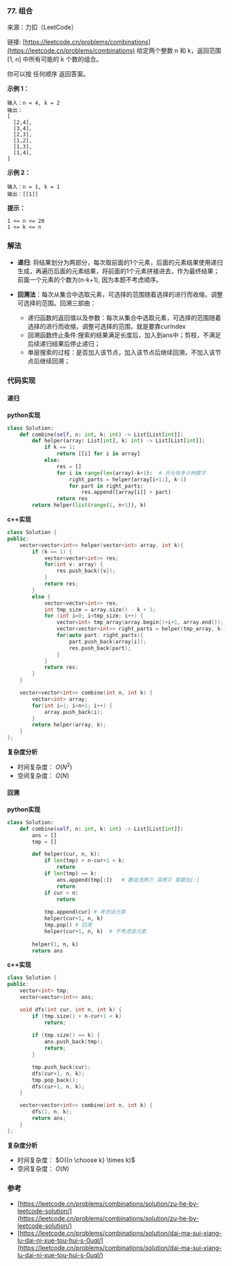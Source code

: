  ### 77. 组合

来源：力扣（LeetCode）

链接: [https://leetcode.cn/problems/combinations](https://leetcode.cn/problems/combinations)
给定两个整数 n 和 k，返回范围 [1, n] 中所有可能的 k 个数的组合。

你可以按 任何顺序 返回答案。


**示例 1：**
```
输入：n = 4, k = 2
输出：
[
  [2,4],
  [3,4],
  [2,3],
  [1,2],
  [1,3],
  [1,4],
]
```

**示例 2：**
```
输入：n = 1, k = 1
输出：[[1]]
```

**提示：**
```
1 <= n <= 20
1 <= k <= n
```


### 解法
* **递归**: 将结果划分为两部分，每次取前面的1个元素，后面的元素结果使用递归生成，再遍历后面的元素结果，将前面的1个元素拼接进去，作为最终结果；前面一个元素的个数为(n-k+1), 因为本题不考虑顺序。

* **回溯法**：每次从集合中选取元素，可选择的范围随着选择的进行而收缩，调整可选择的范围。回溯三部曲：
	- 递归函数的返回值以及参数：每次从集合中选取元素，可选择的范围随着选择的进行而收缩，调整可选择的范围，就是要靠curIndex
	- 回溯函数终止条件:搜索的结果满足长度后，加入到ans中；剪枝，不满足后续递归结果后停止递归；
	- 单层搜索的过程：是否加入该节点，加入该节点后继续回溯，不加入该节点后继续回溯；

### 代码实现
#### 递归
**python实现**
```python
class Solution:
    def combine(self, n: int, k: int) -> List[List[int]]:
        def helper(array: List[int], k: int) -> List[List[int]]:
            if k == 1:
                return [[i] for i in array]
            else:
                res = []
                for i in range(len(array)-k+1):  # 开头有多少种数字
                    right_parts = helper(array[i+1:], k-1)
                    for part in right_parts:
                        res.append([array[i]] + part)
                return res
        return helper(list(range(1, n+1)), k)
```

**c++实现**
```cpp
class Solution {
public:
    vector<vector<int>> helper(vector<int> array, int k){
        if (k == 1) {
            vector<vector<int>> res;
            for(int v: array) {
                res.push_back({v});
            }
            return res;
        }
        else {
            vector<vector<int>> res;
            int tmp_size = array.size() - k + 1;
            for (int i=0; i<tmp_size; i++) {
                vector<int> tmp_array(array.begin()+i+1, array.end());
                vector<vector<int>> right_parts = helper(tmp_array, k-1);
                for(auto part: right_parts){
                    part.push_back(array[i]);
                    res.push_back(part);
                }
            }
            return res;
        }
    }

    vector<vector<int>> combine(int n, int k) {
        vector<int> array;
        for(int i=1; i<n+1; i++) {
            array.push_back(i);
        }
        return helper(array, k);
    }
};
```

**复杂度分析**
* 时间复杂度： $O(N^2)$   
* 空间复杂度： $O(N)$ 


#### 回溯
**python实现**
```python
class Solution:
    def combine(self, n: int, k: int) -> List[List[int]]:
        ans = []
        tmp = []

        def helper(cur, n, k):
            if len(tmp) + n-cur+1 < k:
                return
            if len(tmp) == k:
                ans.append(tmp[:])   # 数组浅拷贝 深拷贝 需要加[:]
                return
            if cur > n:
                return
            
            tmp.append(cur) # 考虑该元素 
            helper(cur+1, n, k)
            tmp.pop() # 回溯
            helper(cur+1, n, k)  # 不考虑该元素
        
        helper(1, n, k)
        return ans
```

**c++实现**
```cpp
class Solution {
public:
    vector<int> tmp;
    vector<vector<int>> ans;

    void dfs(int cur, int n, int k) {
        if (tmp.size() + n-cur+1 < k)
            return;
        
        if (tmp.size() == k) {
            ans.push_back(tmp);
            return;
        }

        tmp.push_back(cur);
        dfs(cur+1, n, k);
        tmp.pop_back();
        dfs(cur+1, n, k);
    }

    vector<vector<int>> combine(int n, int k) {
        dfs(1, n, k);
        return ans;
    }
};
```

**复杂度分析**
* 时间复杂度： $O({n \choose k} \times k)$   
* 空间复杂度： $O(N)$ 


### 参考
* [https://leetcode.cn/problems/combinations/solution/zu-he-by-leetcode-solution/](https://leetcode.cn/problems/combinations/solution/zu-he-by-leetcode-solution/)
* [https://leetcode.cn/problems/combinations/solution/dai-ma-sui-xiang-lu-dai-ni-xue-tou-hui-s-0uql/](https://leetcode.cn/problems/combinations/solution/dai-ma-sui-xiang-lu-dai-ni-xue-tou-hui-s-0uql/)